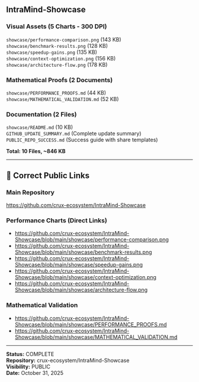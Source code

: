 ##  IntraMind-Showcase

### Visual Assets (5 Charts - 300 DPI)
 `showcase/performance-comparison.png` (143 KB)  
 `showcase/benchmark-results.png` (128 KB)  
 `showcase/speedup-gains.png` (135 KB)  
 `showcase/context-optimization.png` (156 KB)  
 `showcase/architecture-flow.png` (178 KB)  

### Mathematical Proofs (2 Documents)
 `showcase/PERFORMANCE_PROOFS.md` (44 KB)  
 `showcase/MATHEMATICAL_VALIDATION.md` (52 KB)  

### Documentation (2 Files)
 `showcase/README.md` (10 KB)  
 `GITHUB_UPDATE_SUMMARY.md` (Complete update summary)  
 `PUBLIC_REPO_SUCCESS.md` (Success guide with share templates)  

**Total: 10 Files, ~846 KB**

---

## 🔗 Correct Public Links

### Main Repository
https://github.com/crux-ecosystem/IntraMind-Showcase

### Performance Charts (Direct Links)
- https://github.com/crux-ecosystem/IntraMind-Showcase/blob/main/showcase/performance-comparison.png
- https://github.com/crux-ecosystem/IntraMind-Showcase/blob/main/showcase/benchmark-results.png
- https://github.com/crux-ecosystem/IntraMind-Showcase/blob/main/showcase/speedup-gains.png
- https://github.com/crux-ecosystem/IntraMind-Showcase/blob/main/showcase/context-optimization.png
- https://github.com/crux-ecosystem/IntraMind-Showcase/blob/main/showcase/architecture-flow.png

### Mathematical Validation
- https://github.com/crux-ecosystem/IntraMind-Showcase/blob/main/showcase/PERFORMANCE_PROOFS.md
- https://github.com/crux-ecosystem/IntraMind-Showcase/blob/main/showcase/MATHEMATICAL_VALIDATION.md


---

**Status:**  COMPLETE  
**Repository:** crux-ecosystem/IntraMind-Showcase  
**Visibility:** PUBLIC  
**Date:** October 31, 2025
